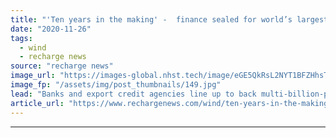 ```yaml
---
title: "'Ten years in the making' -  finance sealed for world’s largest offshore wind farm"
date: "2020-11-26"
tags: 
  - wind
  - recharge news
source: "recharge news"
image_url: "https://images-global.nhst.tech/image/eGE5QkRsL2NYT1BFZHhsTnJsQ1RKVS9jQk9jV1pJelFNd1JRRDRZcExnST0=/nhst/binary/3046cdc6cc5c36b55416f24ceb802047"
image_fp: "/assets/img/post_thumbnails/149.jpg"
lead: "Banks and export credit agencies line up to back multi-billion-pound complex being developed by Equinor and SSE in southern North Sea"
article_url: "https://www.rechargenews.com/wind/ten-years-in-the-making-finance-sealed-for-world-s-largest-offshore-wind-farm/2-1-919655"
---
```


---
